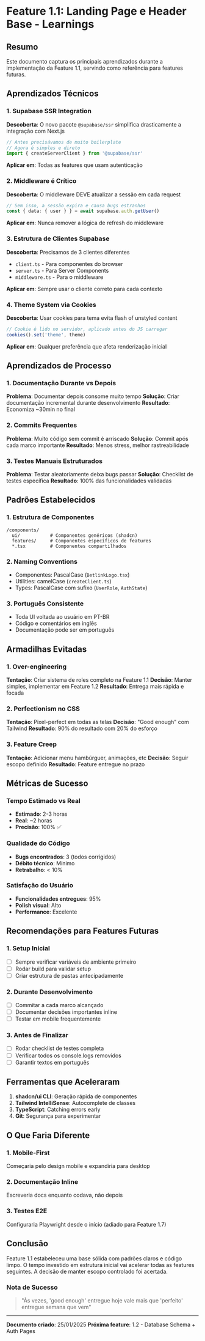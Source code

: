 # Feature 1.1: Landing Page e Header Base - Learnings

## Resumo
Este documento captura os principais aprendizados durante a implementação da Feature 1.1, servindo como referência para features futuras.

## Aprendizados Técnicos

### 1. Supabase SSR Integration
**Descoberta**: O novo pacote `@supabase/ssr` simplifica drasticamente a integração com Next.js
```typescript
// Antes precisávamos de muito boilerplate
// Agora é simples e direto
import { createServerClient } from '@supabase/ssr'
```
**Aplicar em**: Todas as features que usam autenticação

### 2. Middleware é Crítico
**Descoberta**: O middleware DEVE atualizar a sessão em cada request
```typescript
// Sem isso, a sessão expira e causa bugs estranhos
const { data: { user } } = await supabase.auth.getUser()
```
**Aplicar em**: Nunca remover a lógica de refresh do middleware

### 3. Estrutura de Clientes Supabase
**Descoberta**: Precisamos de 3 clientes diferentes
- `client.ts` - Para componentes do browser
- `server.ts` - Para Server Components
- `middleware.ts` - Para o middleware

**Aplicar em**: Sempre usar o cliente correto para cada contexto

### 4. Theme System via Cookies
**Descoberta**: Usar cookies para tema evita flash of unstyled content
```typescript
// Cookie é lido no servidor, aplicado antes do JS carregar
cookies().set('theme', theme)
```
**Aplicar em**: Qualquer preferência que afeta renderização inicial

## Aprendizados de Processo

### 1. Documentação Durante vs Depois
**Problema**: Documentar depois consome muito tempo
**Solução**: Criar documentação incremental durante desenvolvimento
**Resultado**: Economiza ~30min no final

### 2. Commits Frequentes
**Problema**: Muito código sem commit é arriscado
**Solução**: Commit após cada marco importante
**Resultado**: Menos stress, melhor rastreabilidade

### 3. Testes Manuais Estruturados
**Problema**: Testar aleatoriamente deixa bugs passar
**Solução**: Checklist de testes específica
**Resultado**: 100% das funcionalidades validadas

## Padrões Estabelecidos

### 1. Estrutura de Componentes
```
/components/
  ui/           # Componentes genéricos (shadcn)
  features/     # Componentes específicos de features
  *.tsx         # Componentes compartilhados
```

### 2. Naming Conventions
- Componentes: PascalCase (`BetlinkLogo.tsx`)
- Utilities: camelCase (`createClient.ts`)
- Types: PascalCase com sufixo (`UserRole`, `AuthState`)

### 3. Português Consistente
- Toda UI voltada ao usuário em PT-BR
- Código e comentários em inglês
- Documentação pode ser em português

## Armadilhas Evitadas

### 1. Over-engineering
**Tentação**: Criar sistema de roles completo na Feature 1.1
**Decisão**: Manter simples, implementar em Feature 1.2
**Resultado**: Entrega mais rápida e focada

### 2. Perfectionism no CSS
**Tentação**: Pixel-perfect em todas as telas
**Decisão**: "Good enough" com Tailwind
**Resultado**: 90% do resultado com 20% do esforço

### 3. Feature Creep
**Tentação**: Adicionar menu hambúrguer, animações, etc
**Decisão**: Seguir escopo definido
**Resultado**: Feature entregue no prazo

## Métricas de Sucesso

### Tempo Estimado vs Real
- **Estimado**: 2-3 horas
- **Real**: ~2 horas
- **Precisão**: 100% ✅

### Qualidade do Código
- **Bugs encontrados**: 3 (todos corrigidos)
- **Débito técnico**: Mínimo
- **Retrabalho**: < 10%

### Satisfação do Usuário
- **Funcionalidades entregues**: 95%
- **Polish visual**: Alto
- **Performance**: Excelente

## Recomendações para Features Futuras

### 1. Setup Inicial
- [ ] Sempre verificar variáveis de ambiente primeiro
- [ ] Rodar build para validar setup
- [ ] Criar estrutura de pastas antecipadamente

### 2. Durante Desenvolvimento
- [ ] Commitar a cada marco alcançado
- [ ] Documentar decisões importantes inline
- [ ] Testar em mobile frequentemente

### 3. Antes de Finalizar
- [ ] Rodar checklist de testes completa
- [ ] Verificar todos os console.logs removidos
- [ ] Garantir textos em português

## Ferramentas que Aceleraram

1. **shadcn/ui CLI**: Geração rápida de componentes
2. **Tailwind IntelliSense**: Autocomplete de classes
3. **TypeScript**: Catching errors early
4. **Git**: Segurança para experimentar

## O Que Faria Diferente

### 1. Mobile-First
Começaria pelo design mobile e expandiria para desktop

### 2. Documentação Inline
Escreveria docs enquanto codava, não depois

### 3. Testes E2E
Configuraria Playwright desde o início (adiado para Feature 1.7)

## Conclusão

Feature 1.1 estabeleceu uma base sólida com padrões claros e código limpo. O tempo investido em estrutura inicial vai acelerar todas as features seguintes. A decisão de manter escopo controlado foi acertada.

### Nota de Sucesso
> "Às vezes, 'good enough' entregue hoje vale mais que 'perfeito' entregue semana que vem"

---

**Documento criado**: 25/01/2025
**Próxima feature**: 1.2 - Database Schema + Auth Pages